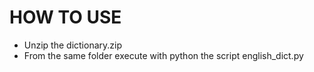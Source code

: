# HOW TO USE
- Unzip the dictionary.zip
- From the same folder execute with python the script english_dict.py

  
